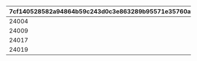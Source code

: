 |7cf140528582a94864b59c243d0c3e863289b95571e35760af7829db0f7f4052|f64e12f979513e4a2792b588b89570c85a3badc8a31aa4617806483a41cd63e0|fa28e5730bde3971f646908f1139bfc450533c3b2c25fa163d43a87501161e99|e9478527796f87c92b8550b085be9aac681fc15c5712a18782cb8120bd636ff2|6a286f9adf051874687d7e0e7bea8f60c007e650d60b2058c0433c26dec443e2|37fbf3de5f4b34c4ebf6e30afa80ae625bd5157d12c9a30433c4f4d58323f19b|a82c69074d4c20f7947b5e915cea6432b4c518e1b2c0356367fa5a609ea7b457|60fd67c8914d3da5c0033461884fbca9b792fefeef438fffa02f0de24c41402e|0f0204c8b2456228e7dde4073b51b0cd99bd68be177178dc5b8abd9b257ff7d2|
| --- | --- | --- | --- | --- | --- | --- | --- | --- |
|24004|0|5000|1|24002|24005|24001|24003|109001|
|24009|5001|-1|2|24007|24010|24006|24008|109001|
|24017|0|5000|3|24012|24015|24011|24013|109101|
|24019|5001|-1|4|24014|24020|24016|24018|109101|